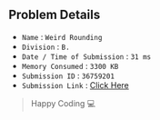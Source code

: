 ## Problem Details 
 
- `Name`                      : `Weird Rounding`
- `Division`                  : `B.`
- `Date / Time of Submission` : `31 ms`
- `Memory Consumed`           : `3300 KB`
- `Submission ID`             : `36759201`
- `Submission Link`           : [Click Here](http://codeforces.com/contest/779/submission/36759201)

> Happy Coding   :computer: